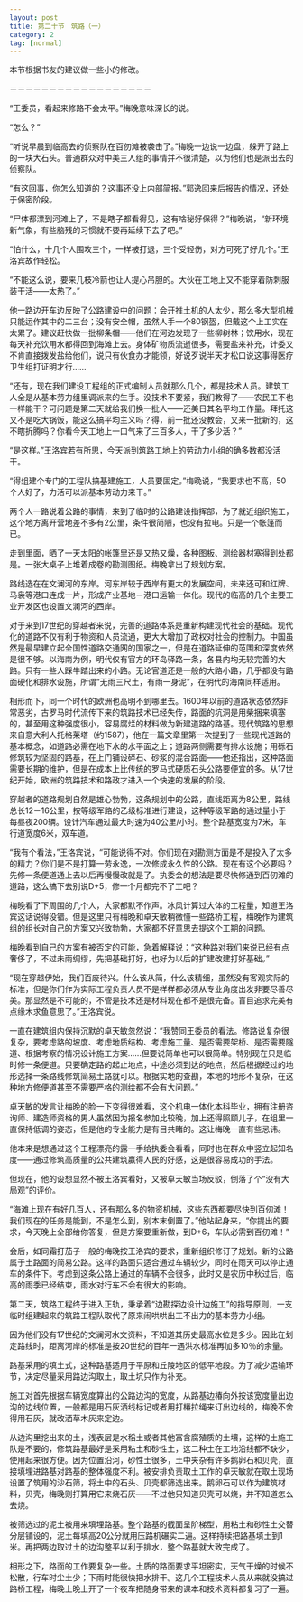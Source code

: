 ```yaml
---
layout: post
title: 第二十节　筑路（一）
category: 2
tag: [normal]
---
```


本节根据书友的建议做一些小的修改。

－－－－－－－－－－－－－－－－－－

“王委员，看起来修路不会太平。”梅晚意味深长的说。

“怎么？”

“听说早晨到临高去的侦察队在百仞滩被袭击了。”梅晚一边说一边盘，躲开了路上的一块大石头。普通群众对中美三人组的事情并不很清楚，以为他们也是派出去的侦察队。

“有这回事，你怎么知道的？这事还没上内部简报。”郭逸回来后报告的情况，还处于保密阶段。

“尸体都漂到河滩上了，不是瞎子都看得见，这有啥秘好保得？”梅晚说，“新环境新气象，有些脑残的习惯就不要再延续下去了吧。”

“怕什么，十几个人围攻三个，一样被打退，三个受轻伤，对方可死了好几个。”王洛宾故作轻松。

“不能这么说，要来几枝冷箭也让人提心吊胆的。大伙在工地上又不能穿着防刺服装干活――太热了。”

他一路边开车边反映了公路建设中的问题：会开推土机的人太少，那么多大型机械只能运作其中的二三台；没有安全帽，虽然人手一个80钢盔，但戴这个上工实在太累了。建议赶快做一批柳条帽――他们在河边发现了一些柳树林；饮用水，现在每天补充饮用水都得回到海滩上去。身体矿物质流逝很多，需要盐来补充，计委又不肯直接拨发盐给他们，说只有伙食办才能领，好说歹说半天才松口说这事得医疗卫生组打证明才行……

“还有，现在我们建设工程组的正式编制人员就那么几个，都是技术人员。建筑工人全是从基本劳力组里调派来的生手。没技术不要紧，我们教得了――农民工不也一样能干？可问题是第二天就给我们换一批人――还美日其名平均工作量。拜托这又不是吃大锅饭，能这么搞平均主义吗？得，前一批还没教会，又来一批新的，这不瞎折腾吗？你看今天工地上一口气来了三百多人，干了多少活？”

“是这样。”王洛宾若有所思，今天派到筑路工地上的劳动力小组的确多数都没活干。

“得组建个专门的工程队搞基建施工，人员要固定。”梅晚说，“我要求也不高，50个人好了，力活可以派基本劳动力来干。”

两个人一路说着公路的事情，来到了临时的公路建设指挥部，为了就近组织施工，这个地方离开营地差不多有2公里，条件很简陋，也没有拉电。只是一个帐篷而已。

走到里面，晒了一天太阳的帐篷里还是又热又燥，各种图板、测绘器材塞得到处都是。一张大桌子上堆着成卷的勘测图纸。梅晚拿出了规划方案。

路线选在在文澜河的东岸。河东岸较于西岸有更大的发展空间，未来还可和红牌、马袅等港口连成一片，形成产业基地－港口运输一体化。现代的临高的几个主要工业开发区也设置文澜河的西岸。

对于来到17世纪的穿越者来说，完善的道路体系是重新构建现代社会的基础。现代化的道路不仅有利于物资和人员流通，更大大增加了政权对社会的控制力。中国虽然是最早建立起全国性道路交通网的国家之一，但是在道路延伸的范围和深度依然是很不够。以海南为例，明代仅有官方的环岛驿路一条，各县内均无较完善的大路。只有一些人踩牛踏出来的小路。无论官道还是一般的大路小路，几乎都没有路面硬化和排水设施，所谓“无雨三尺土，有雨一身泥”，在明代的海南同样适用。

相形而下，同一个时代的欧洲也高明不到哪里去。1600年以前的道路状态依然非常恶劣，古罗马时代流传下来的筑路技术已经失传，路面的坑洞是用柴捆来填塞的，甚至用这种强度很小，容易腐烂的材料做为新建道路的路基。现代筑路的思想来自意大利人托格莱塔（约1587），他在一篇文章里第一次提到了一些现代道路的基本概念，如道路必需在地下水的水平面之上；道路两侧需要有排水设施；用砾石修筑较为坚固的路基，在上门铺设碎石、砂浆的混合路面――他还指出，这种路面需要长期的维护，但是在成本上比传统的罗马式硬质石头公路要便宜的多。从17世纪开始，欧洲的筑路技术和路政才进入一个快速的发展的阶段。

穿越者的道路规划自然是雄心勃勃，这条规划中的公路，直线距离为8公里，路线总长12－16公里，按等级军路的乙级标准进行建设，这种等级军路的通过量小于每昼夜200辆。设计汽车通过最大时速为40公里/小时。整个路基宽度为7米，车行道宽度6米，双车道。

“我有个看法，”王洛宾说，“可能说得不对。你们现在对勘测方面是不是投入了太多的精力？你们是不是打算一劳永逸，一次修成永久性的公路。现在有这个必要吗？先修一条便道通上去以后再慢慢改就是了。执委会的想法是要尽快修通到百仞滩的道路，这么搞下去别说D+5，修一个月都完不了工吧？

梅晚看了下周围的几个人，大家都默不作声。冰风计算过大体的工程量，知道王洛宾这话说得没错。但是这里只有梅晚和卓天敏稍微懂一些路桥工程，梅晚作为建筑组的组长对自己的方案又兴致勃勃，大家都不好意思去提这个工期的问题。

梅晚看到自己的方案有被否定的可能，急着解释说：“这种路对我们来说已经有点奢侈了，不过未雨绸缪，先把基础打好，也好为以后的扩建改建打好基础。”

“现在穿越伊始，我们百废待兴。什么该从简，什么该精细，虽然没有客观实际的标准，但是你们作为实际工程负责人员不是样样都必须从专业角度出发非要尽善尽美。那显然是不可能的，不管是技术还是材料现在都不是很完备。盲目追求完美有点缘木求鱼意思了。”王洛宾说。

一直在建筑组内保持沉默的卓天敏忽然说：“我赞同王委员的看法。修路说复杂很复杂，要考虑路的坡度、考虑地质结构、考虑施工量、是否需要架桥、是否需要隧道、根据考察的情况设计施工方案……但要说简单也可以很简单。特别现在只是临时修一条便道。只要确定路的起止地点，中途必须到达的地点，然后根据经过的地形选择一条路线修筑简易土路就可以。根据实地的查勘，本地的地形不复杂，在这种地方修便道甚至不需要严格的测绘都不会有大问题。”

卓天敏的发言让梅晚的脸一下变得很难看，这个机电一体化本科毕业，拥有注册咨询师、建造师资格的男人虽然因为报名参加比较晚，加上还得照顾儿子，在组里一直保持低调的姿态，但是他的专业能力是有目共睹的。这让梅晚一直有些忌讳。

他本来是想通过这个工程漂亮的露一手给执委会看看，同时也在群众中竖立起知名度――通过修筑高质量的公共建筑赢得人民的好感，这是很容易成功的手法。

但现在，他的设想显然不被王洛宾看好，又被卓天敏当场反驳，倒落了个“没有大局观”的评价。

“海滩上现在有好几百人，还有那么多的物资机械，这些东西都要尽快到百仞滩！我们现在的任务是能到，不是怎么到，别本末倒置了。”他站起身来，“你提出的要求，今天晚上全部给你答复，但是方案要重新做，到D+6，车队必需到百仞滩！”

会后，如同霜打茄子一般的梅晚按王洛宾的要求，重新组织修订了规划。新的公路属于土路面的简易公路。这样的路面只适合通过车辆较少，同时在雨天可以停止通车的条件下。考虑到这条公路上通过的车辆不会很多，此时又是农历中秋过后，临高的雨季已经结束，雨水对行车不会有很大的影响。

第二天，筑路工程终于进入正轨，秉承着“边勘探边设计边施工”的指导原则，一支临时组建起来的筑路工程队取代了原来闹哄哄出工不出力的基本劳力小组。

因为他们没有17世纪的文澜河水文资料，不知道其历史最高水位是多少。因此在划定路线时，距离河岸的标准是按20世纪的百年一遇洪水标准再加多10％的余量。

路基采用的填土式，这种路基适用于平原和丘陵地区的低平地段。为了减少运输环节，决定尽量采用路边沟取土，取土坑只作为补充。

施工对首先根据车辆宽度算出的公路边沟的宽度，从路基边椿向外按该宽度量出边沟的边线位置，一般都是用石灰洒线标记或者用打椿拉绳来订出边线的，梅晚不舍得用石灰，就改洒草木灰来定边。

从边沟里挖出来的土，浅表层是水稻土或者其他富含腐殖质的土壤，这样的土施工队是不要的，修筑路基最好是采用粘土和砂性土，这二种土在工地沿线都不缺少，使用起来很方便。因为位置沿河，砂性土很多，土中夹杂有许多鹅卵石和贝壳，直接填埋进路基对路基的整体强度不利。被安排负责取土工作的卓天敏就在取土现场设置了筑用的沙石筛，将土中的石头、贝壳都筛选出来。鹅卵石可以作为建筑材料，贝壳，梅晚则打算用它来烧石灰――不过他只知道贝壳可以烧，并不知道怎么去烧。

被筛选过的泥土被用来填埋路基。整个路基的截面呈阶梯型，用粘土和砂性土交替分层铺设的，泥土每填高20公分就用压路机碾实二遍。这样持续把路基填土到1米。再把两边取过土的边沟整平以利于排水，整个路基就大致完成了。

相形之下，路面的工作要复杂一些。土质的路面要求平坦密实，天气干燥的时候不松散，行车时尘土少；下雨时能很快把水排干。这几个工程技术人员从来就没搞过路桥工程，梅晚上晚上开了一个夜车把随身带来的课本和技术资料都复习了一遍。
